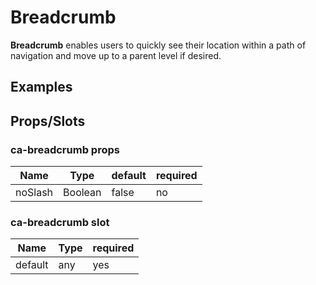 
# Breadcrumb

**Breadcrumb** enables users to quickly see their location within a path of navigation and move up to a parent level if desired.

## Examples

<Codepen codePenId="ajNPdp"></Codepen>

## Props/Slots

### ca-breadcrumb props

| Name | Type | default | required |
| ------ | ----------- | ----| ---- |
| noSlash   | Boolean | false | no |

### ca-breadcrumb slot

| Name | Type | required |
| ------ | ----------- |  ---- |
| default   | any | yes |
